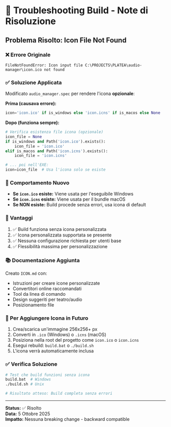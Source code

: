 # 🐛 Troubleshooting Build - Note di Risoluzione

## Problema Risolto: Icon File Not Found

### ❌ Errore Originale
```
FileNotFoundError: Icon input file C:\PROJECTS\PLATEA\audio-manager\icon.ico not found
```

### ✅ Soluzione Applicata

Modificato `audio_manager.spec` per rendere l'icona **opzionale**:

**Prima (causava errore):**
```python
icon='icon.ico' if is_windows else 'icon.icns' if is_macos else None
```

**Dopo (funziona sempre):**
```python
# Verifica esistenza file icona (opzionale)
icon_file = None
if is_windows and Path('icon.ico').exists():
    icon_file = 'icon.ico'
elif is_macos and Path('icon.icns').exists():
    icon_file = 'icon.icns'

# ... poi nell'EXE:
icon=icon_file  # Usa l'icona solo se esiste
```

### 📝 Comportamento Nuovo

- **Se `icon.ico` esiste:** Viene usata per l'eseguibile Windows
- **Se `icon.icns` esiste:** Viene usata per il bundle macOS
- **Se NON esiste:** Build procede senza errori, usa icona di default

### 🎯 Vantaggi

1. ✅ Build funziona senza icona personalizzata
2. ✅ Icona personalizzata supportata se presente
3. ✅ Nessuna configurazione richiesta per utenti base
4. ✅ Flessibilità massima per personalizzazione

### 📚 Documentazione Aggiunta

Creato `ICON.md` con:
- Istruzioni per creare icone personalizzate
- Convertitori online raccomandati
- Tool da linea di comando
- Design suggeriti per teatro/audio
- Posizionamento file

### 🔄 Per Aggiungere Icona in Futuro

1. Crea/scarica un'immagine 256x256+ px
2. Converti in `.ico` (Windows) o `.icns` (macOS)
3. Posiziona nella root del progetto come `icon.ico` o `icon.icns`
4. Esegui rebuild: `build.bat` o `./build.sh`
5. L'icona verrà automaticamente inclusa

### ✅ Verifica Soluzione

```bash
# Test che build funzioni senza icona
build.bat  # Windows
./build.sh # Unix

# Risultato atteso: Build completa senza errori
```

---

**Status:** ✅ Risolto  
**Data:** 5 Ottobre 2025  
**Impatto:** Nessuna breaking change - backward compatible
